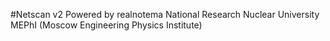 #Netscan v2
Powered by realnotema
National Research Nuclear University MEPhI (Moscow Engineering Physics Institute)